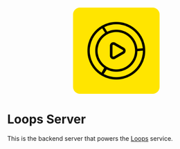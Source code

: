<p align="center"><a href="https://joinloops.org" target="_blank"><img src="https://raw.githubusercontent.com/joinloops/art/refs/heads/main/logo.png" width="200" alt="Loops Logo" style="border-radius:1rem;"></a></p>

# Loops Server

This is the backend server that powers the [Loops](https://loops.video) service.
